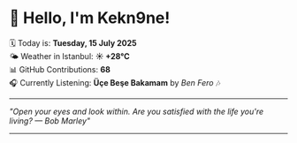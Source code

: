 # 👋 Hello, I'm Kekn9ne!

🗓️ Today is: **Tuesday, 15 July 2025**  
🌤️ Weather in Istanbul: **☀️   +28°C**  
📊 GitHub Contributions: **68**  
🎧 Currently Listening: **Üçe Beşe Bakamam** by *Ben Fero* 🎶

---

_"Open your eyes and look within. Are you satisfied with the life you're living? — *Bob Marley*"_

---
